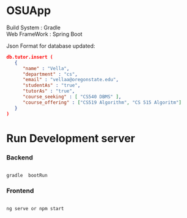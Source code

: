 # OSUApp

Build System  : Gradle  
Web FrameWork : Spring Boot  

Json Format for database updated:
```json
db.tutor.insert (
   {
      "name" : "Vella",
      "department" : "cs",
      "email" : "vellaa@oregonstate.edu",
      "studentAs" : "true", 
      "tutorAs" : "true",
      "course_seeking" : [ "CS540 DBMS" ],
      "course_offering" : ["CS519 Algorithm", "CS 515 Algoritm"]
   }
)
```

# Run Development server

### Backend

```

gradle  bootRun

```

### Frontend

```

ng serve or npm start

```
